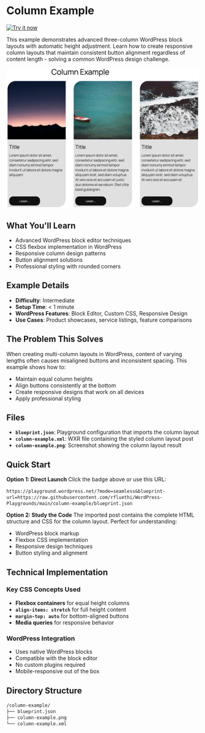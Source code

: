 
# Column Example

[![Try it now](https://img.shields.io/badge/Try%20it%20now-WordPress%20Playground-blue.svg)](https://playground.wordpress.net/?mode=seamless&blueprint-url=https://raw.githubusercontent.com/rfluethi/WordPress-Playgrounds/main/column-example/blueprint.json)

This example demonstrates advanced three-column WordPress block layouts with automatic height adjustment. Learn how to create responsive column layouts that maintain consistent button alignment regardless of content length - solving a common WordPress design challenge.

![Screenshot](column-example.png)

## What You'll Learn

- Advanced WordPress block editor techniques
- CSS flexbox implementation in WordPress
- Responsive column design patterns
- Button alignment solutions
- Professional styling with rounded corners

## Example Details

- **Difficulty**: Intermediate
- **Setup Time**: < 1 minute  
- **WordPress Features**: Block Editor, Custom CSS, Responsive Design
- **Use Cases**: Product showcases, service listings, feature comparisons

## The Problem This Solves

When creating multi-column layouts in WordPress, content of varying lengths often causes misaligned buttons and inconsistent spacing. This example shows how to:

- Maintain equal column heights
- Align buttons consistently at the bottom
- Create responsive designs that work on all devices
- Apply professional styling


## Files

- **`blueprint.json`**: Playground configuration that imports the column layout
- **`column-example.xml`**: WXR file containing the styled column layout post
- **`column-example.png`**: Screenshot showing the column layout result

## Quick Start

**Option 1: Direct Launch**
Click the badge above or use this URL:

```url
https://playground.wordpress.net/?mode=seamless&blueprint-url=https://raw.githubusercontent.com/rfluethi/WordPress-Playgrounds/main/column-example/blueprint.json
```

**Option 2: Study the Code**
The imported post contains the complete HTML structure and CSS for the column layout. Perfect for understanding:

- WordPress block markup
- Flexbox CSS implementation  
- Responsive design techniques
- Button styling and alignment

## Technical Implementation

### Key CSS Concepts Used

- **Flexbox containers** for equal height columns
- **`align-items: stretch`** for full height content
- **`margin-top: auto`** for bottom-aligned buttons
- **Media queries** for responsive behavior

### WordPress Integration

- Uses native WordPress blocks
- Compatible with the block editor
- No custom plugins required
- Mobile-responsive out of the box

## Directory Structure

```text
/column-example/
├── blueprint.json
├── column-example.png
└── column-example.xml
```
